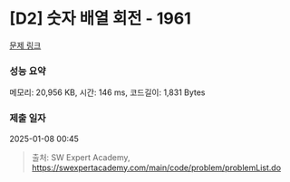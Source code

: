 # [D2] 숫자 배열 회전 - 1961 

[문제 링크](https://swexpertacademy.com/main/code/problem/problemDetail.do?contestProbId=AV5Pq-OKAVYDFAUq) 

### 성능 요약

메모리: 20,956 KB, 시간: 146 ms, 코드길이: 1,831 Bytes

### 제출 일자

2025-01-08 00:45



> 출처: SW Expert Academy, https://swexpertacademy.com/main/code/problem/problemList.do